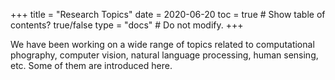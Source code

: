 +++ 
title = "Research Topics" 
date = 2020-06-20
toc = true # Show table of contents? true/false 
type = "docs" # Do not modify. 
+++

We have been working on a wide range of topics related to computational phography, computer vision, natural language processing, human sensing, etc. Some of them are introduced here. 